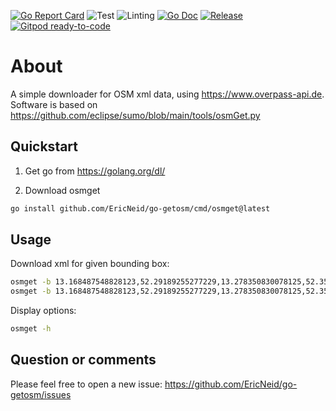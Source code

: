 <!--
SPDX-FileCopyrightText: 2021 Eric Neidhardt
SPDX-License-Identifier: CC-BY-4.0
-->
<!-- markdownlint-disable MD041-->
[![Go Report Card](https://goreportcard.com/badge/github.com/EricNeid/go-getosm?style=flat-square)](https://goreportcard.com/report/github.com/EricNeid/go-getosm)
![Test](https://github.com/EricNeid/go-getosm/actions/workflows/tests.yml/badge.svg)
![Linting](https://github.com/EricNeid/go-getosm/actions/workflows/linting.yml/badge.svg)
[![Go Doc](https://img.shields.io/badge/godoc-reference-blue.svg?style=flat-square)](http://godoc.org/github.com/EricNeid/go-getosm)
[![Release](https://img.shields.io/github/release/EricNeid/go-getosm.svg?style=flat-square)](https://github.com/EricNeid/go-getosm/releases/latest)
[![Gitpod ready-to-code](https://img.shields.io/badge/Gitpod-ready--to--code-blue?logo=gitpod)](https://gitpod.io/#https://github.com/EricNeid/go-getosm)

# About

A simple downloader for OSM xml data, using <https://www.overpass-api.de>.
Software is based on <https://github.com/eclipse/sumo/blob/main/tools/osmGet.py>

## Quickstart

1. Get go from <https://golang.org/dl/>

2. Download osmget

```bash
go install github.com/EricNeid/go-getosm/cmd/osmget@latest
```

## Usage

Download xml for given bounding box:

```bash
osmget -b 13.168487548828123,52.29189255277229,13.278350830078125,52.35211857272093
osmget -b 13.168487548828123,52.29189255277229,13.278350830078125,52.35211857272093 -t 4 -verbose true
```

Display options:

```bash
osmget -h
```

## Question or comments

Please feel free to open a new issue:
<https://github.com/EricNeid/go-getosm/issues>
